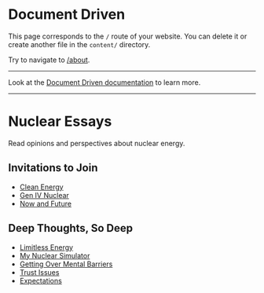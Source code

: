 # Document Driven


This page corresponds to the `/` route of your website. You can delete it or create another file in the `content/` directory.

Try to navigate to [/about](/about).

---

Look at the [Document Driven documentation](https://content.nuxtjs.org/guide/writing/document-driven) to learn more.

---

# Nuclear Essays

Read opinions and perspectives about nuclear energy.

## Invitations to Join

- [Clean Energy](/clean-energy)
- [Gen IV Nuclear](/gen-iv)
- [Now and Future](/secure-the-future)

## Deep Thoughts, So Deep

- [Limitless Energy](/limitless-energy)
- [My Nuclear Simulator](/my-nuclear-simulator)
- [Getting Over Mental Barriers](/mental-barriers)
- [Trust Issues](/trust-issues)
- [Expectations](/expectations)
